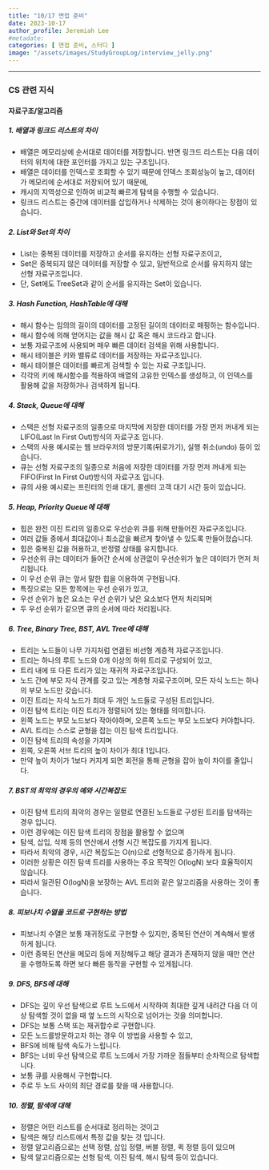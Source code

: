 ```yaml
---
title: "10/17 면접 준비"
date: 2023-10-17
author_profile: Jeremiah Lee
#metadate:
categories: [ 면접 준비, 스터디 ]
image: "/assets/images/StudyGroupLog/interview_jelly.png"
---
```

***
   
### CS 관련 지식
   
#### 자료구조/알고리즘
   
##### **1. 배열과 링크드 리스트의 차이**
- 배열은 메모리상에 순서대로 데이터를 저장합니다. 반면 링크드 리스트는 다음 데이터의 위치에 대한 포인터를 가지고 있는 구조입니다.
- 배열은 데이터를 인덱스로 조회할 수 있기 때문에 인덱스 조회성능이 높고, 데이터가 메모리에 순서대로 저장되어 있기 때문에, 
- 캐시의 지역성으로 인하여 비교적 빠르게 탐색을 수행할 수 있습니다.
- 링크드 리스트는 중간에 데이터를 삽입하거나 삭제하는 것이 용이하다는 장점이 있습니다.

##### **2. List와 Set의 차이**
- List는 중복된 데이터를 저장하고 순서를 유지하는 선형 자료구조이고,
- Set은 중복되지 않은 데이터를 저장할 수 있고, 일반적으로 순서를 유지하지 않는 선형 자료구조입니다.
- 단, Set에도 TreeSet과 같이 순서를 유지하는 Set이 있습니다.

##### **3. Hash Function, HashTable에 대해**
- 해시 함수는 임의의 길이의 데이터를 고정된 길이의 데이터로 매핑하는 함수입니다.
- 해시 함수에 의해 얻어지는 값을 해시 값 혹은 해시 코드라고 합니다.
- 보통 자료구조에 사용되며 매우 빠른 데이터 검색을 위해 사용합니다.
- 해시 테이블은 키와 밸류로 데이터를 저장하는 자료구조입니다.
- 해시 테이블은 데이터를 빠르게 검색할 수 있는 자료 구조입니다.
- 각각의 키에 해시함수를 적용하여 배열의 고유한 인덱스를 생성하고, 이 인덱스를 활용해 값을 저장하거나 검색하게 됩니다.

##### **4. Stack, Queue에 대해**
- 스택은 선형 자료구조의 일종으로 마지막에 저장한 데이터를 가장 먼저 꺼내게 되는 LIFO(Last In First Out)방식의 자료구조 입니다.
- 스택의 사용 예시로는 웹 브라우저의 방문기록(뒤로가기), 실행 취소(undo) 등이 있습니다.
- 큐는 선형 자료구조의 일종으로 처음에 저장한 데이터를 가장 먼저 꺼내게 되는 FIFO(First In First Out)방식의 자료구조 입니다.
- 큐의 사용 예시로는 프린터의 인쇄 대기, 콜센터 고객 대기 시간 등이 있습니다.

##### **5. Heap, Priority Queue에 대해**
- 힙은 완전 이진 트리의 일종으로 우선순위 큐를 위해 만들어진 자료구조입니다.
- 여러 값들 중에서 최대값이나 최소값을 빠르게 찾아낼 수 있도록 만들어졌습니다.
- 힙은 중복된 값을 허용하고, 반정렬 상태를 유지합니다.
- 우선순위 큐는 데이터가 들어간 순서에 상관없이 우선순위가 높은 데이터가 먼저 처리됩니다.
- 이 우선 순위 큐는 앞서 말한 힙을 이용하여 구현됩니다.
- 특징으로는 모든 항목에는 우선 순위가 있고,
- 우선 순위가 높은 요소는 우선 순위가 낮은 요소보다 먼저 처리되며
- 두 우선 순위가 같으면 큐의 순서에 따라 처리됩니다.

##### **6. Tree, Binary Tree, BST, AVL Tree에 대해**
- 트리는 노드들이 나무 가지처럼 연결된 비선형 계층적 자료구조입니다.
- 트리는 하나의 루트 노드와 0개 이상의 하위 트리로 구성되어 있고,
- 트리 내에 또 다른 트리가 있는 재귀적 자료구조입니다.
- 노드 간에 부모 자식 관계를 갖고 있는 계층형 자료구조이며, 모든 자식 노드는 하나의 부모 노드만 갖습니다.
- 이진 트리는 자식 노드가 최대 두 개인 노드들로 구성된 트리입니다. 
- 이진 탐색 트리는 이진 트리가 정렬되어 있는 형태를 의미합니다.
- 왼쪽 노드는 부모 노드보다 작아야하며, 오른쪽 노드는 부모 노드보다 커야합니다.
- AVL 트리는 스스로 균형을 잡는 이진 탐색 트리입니다.
- 이진 탐색 트리의 속성을 가지며
- 왼쪽, 오른쪽 서브 트리의 높이 차이가 최대 1입니다.
- 만약 높이 차이가 1보다 커지게 되면 회전을 통해 균형을 잡아 높이 차이를 줄입니다.

##### **7. BST의 최악의 경우의 예와 시간복잡도**
- 이진 탐색 트리의 최악의 경우는 일렬로 연결된 노드들로 구성된 트리를 탐색하는 경우 입니다.
- 이런 경우에는 이진 탐색 트리의 장점을 활용할 수 없으며
- 탐색, 삽입, 삭제 등의 연산에서 선형 시간 복잡도를 가지게 됩니다.
- 따라서 최악의 경우, 시간 복잡도는 O(n)으로 선형적으로 증가하게 됩니다.
- 이러한 상황은 이진 탐색 트리를 사용하는 주요 목적인 O(logN) 보다 효율적이지 않습니다.
- 따라서 일관된 O(logN)을 보장하는 AVL 트리와 같은 알고리즘을 사용하는 것이 좋습니다.

##### **8. 피보나치 수열을 코드로 구현하는 방법**
- 피보나치 수열은 보통 재귀정도로 구현할 수 있지만, 중복된 연산이 계속해서 발생하게 됩니다.
- 이런 중복된 연산을 메모리 등에 저장해두고 해당 결과가 존재하지 않을 때만 연산을 수행하도록 하면 보다 빠른 동작을 구현할 수 있게됩니다.

##### **9. DFS, BFS에 대해**
- DFS는 깊이 우선 탐색으로 루트 노드에서 시작하여 최대한 깊게 내려간 다음 더 이상 탐색할 것이 없을 때 옆 노드의 시작으로 넘어가는 것을 의미합니다.
- DFS는 보통 스택 또는 재귀합수로 구현합니다.
- 모든 노드를방문하고자 하는 경우 이 방법을 사용할 수 있고,
- BFS에 비해 탐색 속도가 느립니다.
- BFS는 너비 우선 탐색으로 루트 노드에서 가장 가까운 점들부터 순차적으로 탐색합니다.
- 보통 큐를 사용해서 구현합니다.
- 주로 두 노드 사이의 최단 경로를 찾을 때 사용합니다.

##### **10. 정렬, 탐색에 대해**
- 정렬은 어떤 리스트를 순서대로 정리하는 것이고
- 탐색은 해당 리스트에서 특정 값을 찾는 것 입니다.
- 정렬 알고리즘으로는 선택 정렬, 삽입 정렬, 버블 정렬, 퀵 정렬 등이 있으며
- 탐색 알고리즘으로는 선형 탐색, 이진 탐색, 해시 탐색 등이 있습니다.